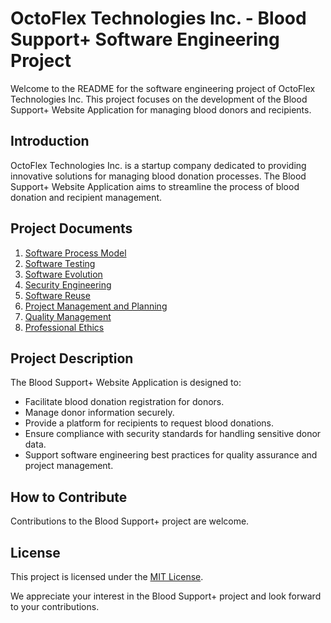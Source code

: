 # OctoFlex Technologies Inc. - Blood Support+ Software Engineering Project

Welcome to the README for the software engineering project of OctoFlex Technologies Inc. This project focuses on the development of the Blood Support+ Website Application for managing blood donors and recipients.

## Introduction
OctoFlex Technologies Inc. is a startup company dedicated to providing innovative solutions for managing blood donation processes. The Blood Support+ Website Application aims to streamline the process of blood donation and recipient management.

## Project Documents
1. [Software Process Model](https://github.com/mihirpatel20-mp/Software-Engineering-Blood-Support-Application-/blob/main/1-SOFTWARE%20PROCESS%20MODEL.docx)
2. [Software Testing](https://github.com/mihirpatel20-mp/Software-Engineering-Blood-Support-Application-/blob/main/2-SOFTWARE%20TESTING.docx)
3. [Software Evolution](https://github.com/mihirpatel20-mp/Software-Engineering-Blood-Support-Application-/blob/main/3-SOFTWARE%20EVOLUTION.docx)
4. [Security Engineering](https://github.com/mihirpatel20-mp/Software-Engineering-Blood-Support-Application-/blob/main/4-SECURITY%20ENGINEERING.docx)
5. [Software Reuse](https://github.com/mihirpatel20-mp/Software-Engineering-Blood-Support-Application-/blob/main/5-SOFTWARE%20REUSE.docx)
6. [Project Management and Planning](https://github.com/mihirpatel20-mp/Software-Engineering-Blood-Support-Application-/blob/main/6-PROJECT%20MANAGEMENT%20AND%20PLANNING.docx)
7. [Quality Management](https://github.com/mihirpatel20-mp/Software-Engineering-Blood-Support-Application-/blob/main/7-QUALITY%20MANAGEMENT.docx)
8. [Professional Ethics](https://github.com/mihirpatel20-mp/Software-Engineering-Blood-Support-Application-/blob/main/8-PROFESSIONAL%20ETHICS.docx)

## Project Description
The Blood Support+ Website Application is designed to:
- Facilitate blood donation registration for donors.
- Manage donor information securely.
- Provide a platform for recipients to request blood donations.
- Ensure compliance with security standards for handling sensitive donor data.
- Support software engineering best practices for quality assurance and project management.

## How to Contribute
Contributions to the Blood Support+ project are welcome.

## License
This project is licensed under the [MIT License](LICENSE).


We appreciate your interest in the Blood Support+ project and look forward to your contributions.
